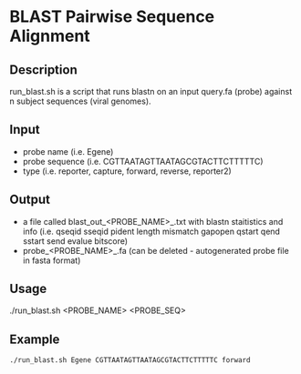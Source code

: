# BLAST Pairwise Sequence Alignment 

## Description
run_blast.sh is a script that runs blastn on an input query.fa (probe) against n subject sequences (viral genomes).

## Input
 * probe name (i.e. Egene)
 * probe sequence (i.e. CGTTAATAGTTAATAGCGTACTTCTTTTTC)
 * type (i.e. reporter, capture, forward, reverse, reporter2)

## Output
 * a file called blast_out_<PROBE_NAME>_<TYPE>.txt  with blastn staitistics and info (i.e. qseqid sseqid pident length mismatch gapopen qstart qend sstart send evalue bitscore)
 * probe_<PROBE_NAME>_<TYPE>.fa (can be deleted - autogenerated probe file in fasta format)

## Usage
./run_blast.sh <PROBE_NAME> <PROBE_SEQ> <TYPE>

## Example
```
./run_blast.sh Egene CGTTAATAGTTAATAGCGTACTTCTTTTTC forward
```
